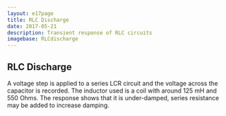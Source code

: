 ```yaml
---
layout: e17page
title: RLC Discharge
date: 2017-05-21
description: Transient response of RLC circuits
imagebase: RLCdischarge
---
```




## RLC Discharge

A voltage step is applied to a series
LCR circuit and the voltage across the capacitor is recorded. The
inductor used is a coil with around 125 mH and 550 Ohms. The response
shows that it is under-damped, series resistance may be added to
increase damping.

